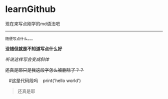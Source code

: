 # learnGithub
现在来写点刚学的md语法吧
***
`随便写点什么。。。`

**没错但就是不知道写点什么好**

*听说这样写会变成斜体*

~~还真是耶只是我这段字怎么被删除了？？~~

    #这是代码段吗
    print('hello world')
>还真是耶
